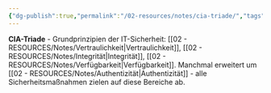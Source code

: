 ```yaml
---
{"dg-publish":true,"permalink":"/02-resources/notes/cia-triade/","tags":["sicherheit/grundlagen","schutz/ziele"],"noteIcon":"","updated":"2025-08-27T15:03:19.869+02:00"}
---
```



**CIA-Triade** - Grundprinzipien der IT-Sicherheit: [[02 - RESOURCES/Notes/Vertraulichkeit\|Vertraulichkeit]], [[02 - RESOURCES/Notes/Integrität\|Integrität]], [[02 - RESOURCES/Notes/Verfügbarkeit\|Verfügbarkeit]].
Manchmal erweitert um [[02 - RESOURCES/Notes/Authentizität\|Authentizität]] - alle Sicherheitsmaßnahmen zielen auf diese Bereiche ab.